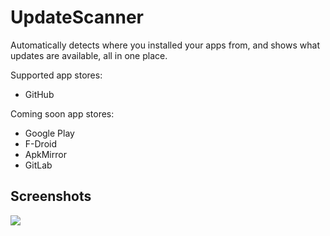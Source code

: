 # UpdateScanner

Automatically detects where you installed your apps from, and shows what updates are available, all in one place.

Supported app stores:
- GitHub

Coming soon app stores:
- Google Play
- F-Droid
- ApkMirror
- GitLab

## Screenshots

<img src="https://storeimg.com/uploads/6014157e75a5e.png" />
